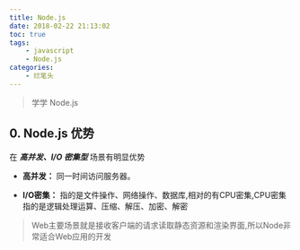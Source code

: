 ```yaml
---
title: Node.js
date: 2018-02-22 21:13:02
toc: true
tags:
    - javascript
    - Node.js
categories:
    - 烂笔头
---
```


> 学学 Node.js

<!-- more -->

## 0. Node.js 优势

在 ***高并发、I/O 密集型*** 场景有明显优势

- **高并发：** 同一时间访问服务器。

- **I/O密集：** 指的是文件操作、网络操作、数据库,相对的有CPU密集,CPU密集指的是逻辑处理运算、压缩、解压、加密、解密

> Web主要场景就是接收客户端的请求读取静态资源和渲染界面,所以Node非常适合Web应用的开发
